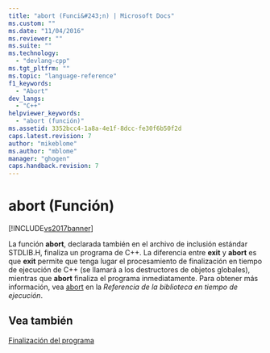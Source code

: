 ```yaml
---
title: "abort (Funci&#243;n) | Microsoft Docs"
ms.custom: ""
ms.date: "11/04/2016"
ms.reviewer: ""
ms.suite: ""
ms.technology: 
  - "devlang-cpp"
ms.tgt_pltfrm: ""
ms.topic: "language-reference"
f1_keywords: 
  - "Abort"
dev_langs: 
  - "C++"
helpviewer_keywords: 
  - "abort (función)"
ms.assetid: 3352bcc4-1a8a-4e1f-8dcc-fe30f6b50f2d
caps.latest.revision: 7
author: "mikeblome"
ms.author: "mblome"
manager: "ghogen"
caps.handback.revision: 7
---
```

# abort (Funci&#243;n)
[!INCLUDE[vs2017banner](../assembler/inline/includes/vs2017banner.md)]

La función **abort**, declarada también en el archivo de inclusión estándar STDLIB.H, finaliza un programa de C\+\+.  La diferencia entre **exit** y **abort** es que **exit** permite que tenga lugar el procesamiento de finalización en tiempo de ejecución de C\+\+ \(se llamará a los destructores de objetos globales\), mientras que **abort** finaliza el programa inmediatamente.  Para obtener más información, vea [abort](../c-runtime-library/reference/abort.md) en la *Referencia de la biblioteca en tiempo de ejecución*.  
  
## Vea también  
 [Finalización del programa](../cpp/program-termination.md)